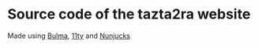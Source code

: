 # Source code of the tazta2ra website

Made using <a href="https://bulma.io">Bulma</a>, <a href="https://11ty.dev">11ty</a> and <a href="https://mozilla.github.io/nunjucks/">Nunjucks</a> 